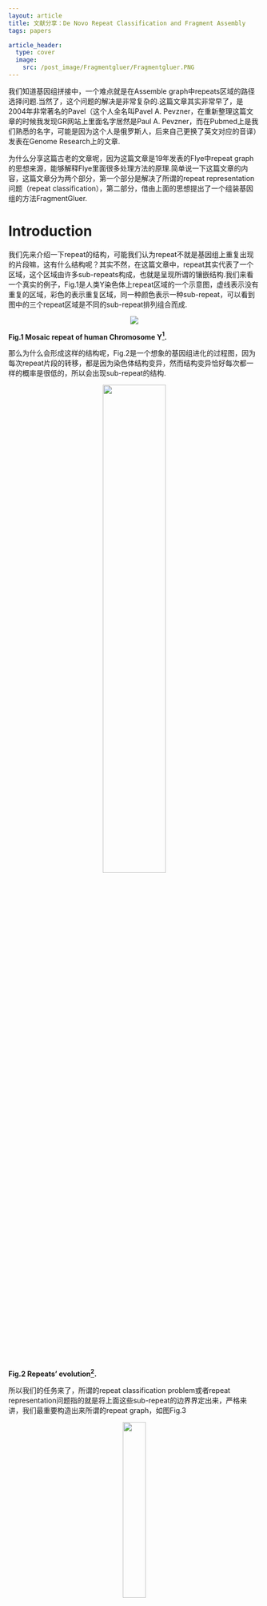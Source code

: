 ```yaml
---
layout: article
title: 文献分享：De Novo Repeat Classification and Fragment Assembly
tags: papers

article_header:
  type: cover
  image: 
    src: /post_image/Fragmentgluer/Fragmentgluer.PNG
---
```


我们知道基因组拼接中，一个难点就是在Assemble graph中repeats区域的路径选择问题.当然了，这个问题的解决是非常复杂的.这篇文章其实非常早了，是2004年非常著名的Pavel（这个人全名叫Pavel A. Pevzner，在重新整理这篇文章的时候我发现GR网站上里面名字居然是Paul A. Pevzner，而在Pubmed上是我们熟悉的名字，可能是因为这个人是俄罗斯人，后来自己更换了英文对应的音译）发表在Genome Research上的文章.

为什么分享这篇古老的文章呢，因为这篇文章是19年发表的Flye中repeat graph的思想来源，能够解释Flye里面很多处理方法的原理.简单说一下这篇文章的内容，这篇文章分为两个部分，第一个部分是解决了所谓的repeat representation问题（repeat classification），第二部分，借由上面的思想提出了一个组装基因组的方法FragmentGluer.
<!--more-->

# Introduction
我们先来介绍一下repeat的结构，可能我们认为repeat不就是基因组上重复出现的片段嘛，这有什么结构呢？其实不然，在这篇文章中，repeat其实代表了一个区域，这个区域由许多sub-repeats构成，也就是呈现所谓的镶嵌结构.我们来看一个真实的例子，Fig.1是人类Y染色体上repeat区域的一个示意图，虚线表示没有重复的区域，彩色的表示重复区域，同一种颜色表示一种sub-repeat，可以看到图中的三个repeat区域是不同的sub-repeat排列组合而成.

<p align="center">
    <img src="/post_image/Fragmentgluer/repeat_of_Y.PNG">
</p>

__Fig.1 Mosaic repeat of human Chromosome Y[^1].__


那么为什么会形成这样的结构呢，Fig.2是一个想象的基因组进化的过程图，因为每次repeat片段的转移，都是因为染色体结构变异，然而结构变异恰好每次都一样的概率是很低的，所以会出现sub-repeat的结构.

<p align="center">
    <img src="/post_image/Fragmentgluer/repeat_evolution.png" width="50%">
</p>

__Fig.2 Repeats’ evolution[^1].__

所以我们的任务来了，所谓的repeat classification problem或者repeat representation问题指的就是将上面这些sub-repeat的边界界定出来，严格来讲，我们最重要构造出来所谓的repeat graph，如图Fig.3

<p align="center">
    <img src="/post_image/Fragmentgluer/repeat_graph.png" width="30%">
</p>

__Fig.3 Repeat graph[^1].__


# Methods
## ${A}$-Bruijn Graphs
首先我们引入Genomic dot-plot的概念，我们将基因组自身进行local alignment，在比对上的坐标位置绘制一个点，我们可以得到所谓的dot-plot，如图Fig.4

<p align="center">
    <img src="/post_image/Fragmentgluer/dot_plot.png" width="60%">
</p>

__Fig.4 Genomic dot-plot of an imaginary sequence[^1].__


令${S}$是一个长度为${n}$的基因组序列，同时${A=(a_{ij})}$是一个${0-1}$的二元${n\times n}$的“similarity matrix”表示${S}$中的区域之间显著的local pairwise alignment的集合${\mathscr{A}}$.矩阵${A}$中，如果位置${i}$和位置${j}$比对上，则${a_{ij}=1}$，否则为${0}$（插入缺失不记录在${A}$中）.

我们可以将矩阵${A}$视为一个邻接矩阵，这个邻接矩阵对应了一个图，我们称为${A}$-graph，这个图有${n}$个顶点，顶点${i}$和顶点${j}$存在边，当且仅当${a_{ij}=1}$.令${V}$是${A}$-graph的连通分支集合，${v_i\in V}$表示包含顶点${i}$的连通分支（容易想象，每个连通分支中的点就是相互比对上的顶点）.

下面我们来定义多重图（multigraph）${A}$-Bruijn graph ${G(V,E)}$，其中${V}$中的每个顶点就是${A}$-graph的连通分支，连接${v_i,v_{(i+1)}}$。（换言之，在${A}$-Bruijn graph中，按照基因组本来的顺序连接这些顶点，即${A}$-graph的连通分支），其中${v_1}$称为source，${v_n}$称为sink. 换个角度，可以认为我们将从${1,\cdots n}$的欧拉路按照比对的关系，收缩为一个点。

<p align="center">
    <img src="/post_image/Fragmentgluer/sample_of_A_Bruijn_graphs.png" width="50%">
</p>

__Fig.5 Eaxmple of ${A}$-Bruijn graph.__


## Cleaning Up Whirls and Bulges

### What and Why
${A}$-Bruijn graph我们也可以将多重边视为权重。我们给定一个阈值${girth}$，那么所有长度短于${girth}$的圈视为short cycle。那么圈分为两类，①Whirls指的是全中所有边方向相同的短圈；②Bugles表示圈中存在反向边的短圈，如图Fig.6所示

<p align="center">
    <img src="/post_image/Fragmentgluer/Whirls_and_Bulges.png">
</p>

__Fig.6 Whirls and Bulges[^1].__

下面我们讨论一下二者的成因，Whirls是由于“inconsistent alignments”造成的，那么什么是inconsistent alignments呢？我们可以通过Fig.6来理解一下，由于比对的问题，我们将${--at}$比对到了${acat}$上，而这就导致了这三个序列的第一个${a}$比对错位的状态。（个人理解：理论上，在${A}$-graph的每个联通分支内部应该是一个完全子图），所以因为不一致的比对，我们将第二个${a}$也收缩进了一个${a}$的联通分支，所以出现了循环的Whirls的结构。在Fig.6B中为${a\rightarrow c \rightarrow a}$。当然，Whirls另一个成因是因为短串联重复序列（short tandem repeats），比如${\textbf{ATTCGATTCGATTCG}}$，这里${\textbf{ATTCG}}$重复了三次，在这篇文章，作者假设短串联重复序列在比对集合${\mathscr{A}}$中不存在。而Bugles是因为alignment中的gap导致的，比如${ac-t}$和${acat}$的比对，产生了两条path，形成了Bugle，分别为${c \rightarrow t}$以及${c \rightarrow a \rightarrow t}$.

<p align="center">
    <img src="/post_image/Fragmentgluer/inconsisitent.png">
</p>

__Fig.7 Consistent pairwise alignments and inconsistent pairwise alignments[^1].__

### Cleaning Whirls

对于${A}$-Bruijn graph中的顶点${v}$，令${P(v)}$表示其对应的${A}$-graph中的联通分支的顶点集合（基因组位置集合）。我们定义顶点${v}$是<b>“composite”</b>，如果${P(v)}$包含两个距离在${girth}$之内的基因组位点。这些位点就是潜在的“inconsistent alignments”所在的位点. 这部分的处理思想呢，就是将composite的顶点分成两个点。

算法采用迭代的方式进行，每次寻找${A}$-Bruijn graph中，连接composite和noncomposite顶点的所有边中权重最大的称为“split edge”，设边的权重（重边数）为${m}$，${v}$是这条边邻接的composite的顶点，那么这条边的权重为${m}$对应着${P(v)}$中${m}$个位点和后继位点的连边，我们将${P(v)}$中这${m}$个点的集合记为${M}$，（注意到${m<|P(v)|}$，设split edge邻接的noncomposite顶点为${n}$，因为如果${m=|P(v)|}$，那么意味着${P(v)}$后继位都包含在${P(n)}$中，那么${n}$是一个composite顶点，矛盾！）

所以我们可以将顶点${v}$分成两个顶点，分别为${P(v) \setminus M}$和${M}$收缩为的顶点. 然后将矩阵${A}$的相应元素的值进行更改，即${a_{ij}=0,\forall i\in M ,j\in P(v) \setminus M}$. 因为顶点${n}$是noncomposite顶点，所以拆分出来的${M}$对应的顶点一定是noncomposite. 这样每次我们至少产生了一个noncomposite顶点. 算法迭代进行，直到全部顶点变为composite顶点.（个人理解之所以每次选择边权重最大的，应该是可以减少迭代的次数，因为如此，我们每次尽可能多的拿走了${P(v)}$中的点），Fig.8是一个示意图

<p align="center">
    <img src="/post_image/Fragmentgluer/clean_whirls.png" width="60%">
</p>
__Fig.8 Processing of cleaning whirls.__

### Cleaning Bugles

Bugles往往在真实的情况下呈现网络的结构，如Fig.6所示，同时我们认为边的权重越大，说明这个边在repeat中越保守，所以我们想破除Bugles，同时保留权重大的边（换言之，因为repeat中间有gap才出现Bugles，两种走法，我们要进行统一，所以我们选择权重大的，也就是支持最多的走法为代表）. 所以这里引入Maximum Subgraph with Large Girth (MSLG) Problem，MSLG问题想去寻找一个不包含Short Cycle（长度小于${girth}$）的最大权子图，如果${girth=\infty}$，这就是一个最大支撑树的问题，但是对于${girth \ne \infty}$，这个问题非常复杂，所以我们选择一个近似算法。

首先寻找最大支撑树${T}$，然后将剩余边按照权重从大到小排序，以次加入${T}$中，如果产生short cycle则抛弃，否则保留。

### Erosion

再破除Bugles后，其实我们只是不再存在短圈，但是原本的Bugles还会剩余树状的末端，所以我们迭代的去除图中的叶子，也就是${degree=1}$的点（除了sink和source点外），直到图中只有sink和source点是度为${ 1 }$的点. 上述步骤的示意图见Fig.9

<p align="center">
    <img src="/post_image/Fragmentgluer/cleaning_and_erosion.png">
</p>

__Fig.9 Cleaning up Whirls and Bulges and Erosion[^1].__

## Zigzag path and Consensus <br/> Sequence of Sub-repeats

# Reference

[^1]:图片来源[De Novo Repeat Classification and Fragment Assembly](https://genome.cshlp.org/content/14/9/1786.long)